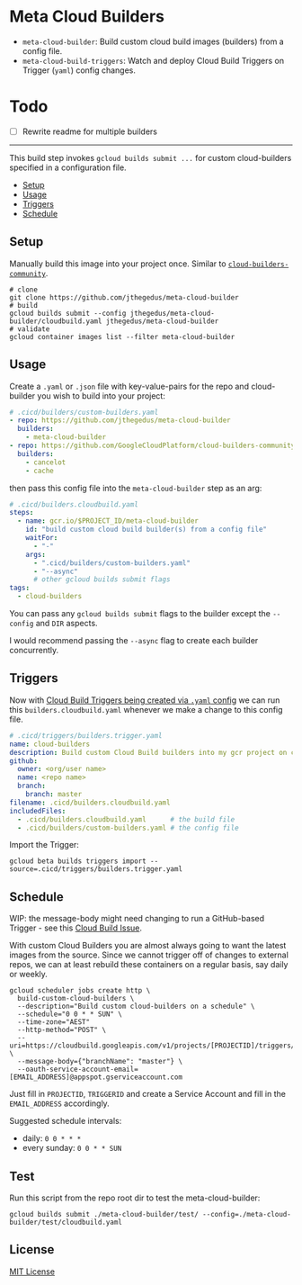 # Meta Cloud Builders

- `meta-cloud-builder`: Build custom cloud build images (builders) from a config file.
- `meta-cloud-build-triggers`: Watch and deploy Cloud Build Triggers on Trigger (`yaml`) config changes.

# Todo

- [ ] Rewrite readme for multiple builders

---

This build step invokes `gcloud builds submit ...` for custom cloud-builders specified in a configuration file.

* [Setup](#setup)
* [Usage](#usage)
* [Triggers](#triggers)
* [Schedule](#schedule)

## Setup

Manually build this image into your project once. Similar to [`cloud-builders-community`](https://github.com/GoogleCloudPlatform/cloud-builders-community#build-the-build-step-from-source/).

```shell
# clone
git clone https://github.com/jthegedus/meta-cloud-builder
# build
gcloud builds submit --config jthegedus/meta-cloud-builder/cloudbuild.yaml jthegedus/meta-cloud-builder
# validate
gcloud container images list --filter meta-cloud-builder
```

## Usage

Create a `.yaml` or `.json` file with key-value-pairs for the repo and cloud-builder you wish to build into your project:

```yaml
# .cicd/builders/custom-builders.yaml
- repo: https://github.com/jthegedus/meta-cloud-builder
  builders:
    - meta-cloud-builder
- repo: https://github.com/GoogleCloudPlatform/cloud-builders-community
  builders:
    - cancelot
    - cache
```

then pass this config file into the `meta-cloud-builder` step as an arg:

```yaml
# .cicd/builders.cloudbuild.yaml
steps:
  - name: gcr.io/$PROJECT_ID/meta-cloud-builder
    id: "build custom cloud build builder(s) from a config file"
    waitFor:
      - "-"
    args:
      - ".cicd/builders/custom-builders.yaml"
      - "--async"
      # other gcloud builds submit flags
tags:
  - cloud-builders
```

You can pass any `gcloud builds submit` flags to the builder except the `--config` and `DIR` aspects.

I would recommend passing the `--async` flag to create each builder concurrently.

## Triggers

Now with [Cloud Build Triggers being created via `.yaml` config](https://cloud.google.com/blog/products/devops-sre/cloud-build-brings-advanced-cicd-capabilities-to-github) we can run this `builders.cloudbuild.yaml` whenever we make a change to this config file.

```yaml
# .cicd/triggers/builders.trigger.yaml
name: cloud-builders
description: Build custom Cloud Build builders into my gcr project on change
github:
  owner: <org/user name>
  name: <repo name>
  branch:
    branch: master
filename: .cicd/builders.cloudbuild.yaml
includedFiles:
  - .cicd/builders.cloudbuild.yaml      # the build file
  - .cicd/builders/custom-builders.yaml # the config file
```

Import the Trigger:

```shell
gcloud beta builds triggers import --source=.cicd/triggers/builders.trigger.yaml
```

## Schedule

WIP: the message-body might need changing to run a GitHub-based Trigger - see this [Cloud Build Issue](https://issuetracker.google.com/issues/142550612).

With custom Cloud Builders you are almost always going to want the latest images from the source. Since we cannot trigger off of changes to external repos, we can at least rebuild these containers on a regular basis, say daily or weekly.

```shell
gcloud scheduler jobs create http \
  build-custom-cloud-builders \
  --description="Build custom cloud-builders on a schedule" \
  --schedule="0 0 * * SUN" \
  --time-zone="AEST"
  --http-method="POST" \
  --uri=https://cloudbuild.googleapis.com/v1/projects/[PROJECTID]/triggers/[TRIGGERID]:run \
  --message-body={"branchName": "master"} \
  --oauth-service-account-email=[EMAIL_ADDRESS]@appspot.gserviceaccount.com
```

Just fill in `PROJECTID`, `TRIGGERID` and create a Service Account and fill in the `EMAIL_ADDRESS` accordingly.

Suggested schedule intervals:
- daily: `0 0 * * *`
- every sunday: `0 0 * * SUN`

## Test

Run this script from the repo root dir to test the meta-cloud-builder:

```shell
gcloud builds submit ./meta-cloud-builder/test/ --config=./meta-cloud-builder/test/cloudbuild.yaml
```

## License

[MIT License](https://github.com/jthegedus/meta-cloud-builder/blob/master/LICENSE)
